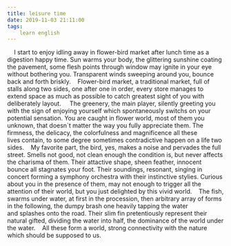 ```yaml
---
title: leisure time
date: 2019-11-03 21:11:00
tags:
    learn english
---
```

    I start to enjoy idling away in flower-bird market after lunch time as a digestion happy time. Sun warms your body, the glittering sunshine coating the pavement, some flesh points through window may ignite in your eye without bothering you. Transparent winds sweeping around you, bounce back and forth briskly.    Flower-bird market, a traditional market, full of stalls along two sides, one after one in order, every store manages to extend space as much as possible to catch greatest sight of you with deliberately layout.     The greenery, the main player, silently greeting you with the sign of enjoying yourself which spontaneously switchs on your potential sensation. You are caught in flower world, most of them you unknown, that doesn`t matter the way you fully appreciate them. The firmness, the delicacy, the colorfulness and magnificence all these lives contain, to some degree sometimes contradictive happen on a life two sides.    My favorite part, the bird, yes, makes a noise and pervades the full street. Smells not good, not clean enough the condition is, but never affects the charisma of them. Their attactive shape, sheen feather, innocent bounce all stagnates your foot. Their soundings, resonant, singing in concert forming a symphony orchestra with their instinctive stylies. Curious about you in the presence of them, may not enough to trigger all the attention of their world, but you just delighted by this vivid world.    The fish, swarms under water, at first in the procession, then arbitrary array of forms in the following, the dumpy brash one heavily tapping the water and splashes onto the road. Their slim fin pretentiously represent their natural gifted, dividing the water into half, the dominance of the world under the water.    All these form a world, strong connectivity with the nature which should be supposed to us. 